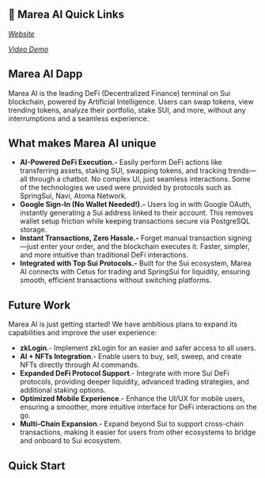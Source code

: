 ## 🌊 Marea AI Quick Links

[*Website*](https://marea-ai.vercel.app/)

[*Video Demo*](https://youtu.be/TcMV0nDdQhs)

## Marea AI Dapp
Marea AI is the leading DeFi (Decentralized Finance) terminal on Sui blockchain, powered by Artificial Intelligence. Users can swap tokens, view trending tokens, analyze their portfolio, stake SUI, and more, without any interrumptions and a seamless experience.

## What makes Marea AI unique
* **AI-Powered DeFi Execution.-** Easily perform DeFi actions like transferring assets, staking SUI, swapping tokens, and tracking trends—all through a chatbot. No complex UI, just seamless interactions. Some of the technologies we used were provided by protocols such as SpringSui, Navi, Atoma Network.
* **Google Sign-In (No Wallet Needed!).-** Users log in with Google OAuth, instantly generating a Sui address linked to their account. This removes wallet setup friction while keeping transactions secure via PostgreSQL storage.
* **Instant Transactions, Zero Hassle.-** Forget manual transaction signing—just enter your order, and the blockchain executes it. Faster, simpler, and more intuitive than traditional DeFi interactions.
* **Integrated with Top Sui Protocols.-** Built for the Sui ecosystem, Marea AI connects with Cetus for trading and SpringSui for liquidity, ensuring smooth, efficient transactions without switching platforms.

## Future Work
Marea AI is just getting started! We have ambitious plans to expand its capabilities and improve the user experience:
* **zkLogin**.- Implement zkLogin for an easier and safer access to all users.
* **AI + NFTs Integration**.- Enable users to buy, sell, sweep, and create NFTs directly through AI commands.
* **Expanded DeFi Protocol Support**.- Integrate with more Sui DeFi protocols, providing deeper liquidity, advanced trading strategies, and additional staking options.
* **Optimized Mobile Experience**.- Enhance the UI/UX for mobile users, ensuring a smoother, more intuitive interface for DeFi interactions on the go.
*  **Multi-Chain Expansion**.- Expand beyond Sui to support cross-chain transactions, making it easier for users from other ecosystems to bridge and onboard to Sui ecosystem.


## Quick Start
